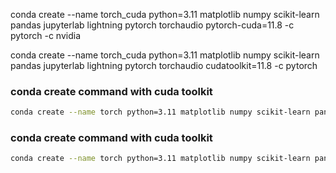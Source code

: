 conda create --name torch_cuda python=3.11 matplotlib numpy scikit-learn pandas jupyterlab lightning pytorch torchaudio pytorch-cuda=11.8 -c pytorch -c nvidia

conda create --name torch_cuda python=3.11 matplotlib numpy scikit-learn pandas jupyterlab lightning pytorch torchaudio cudatoolkit=11.8 -c pytorch


### conda create command with cuda toolkit

``` bash
conda create --name torch python=3.11 matplotlib numpy scikit-learn pandas lightning pytorch torchvision torchaudio pytorch-cuda=11.8 -c pytorch -c nvidia 
```

### conda create command with cuda toolkit

``` bash
conda create --name torch python=3.11 matplotlib numpy scikit-learn pandas lightning pytorch torchvision torchaudio -c pytorch -c nvidia 
```